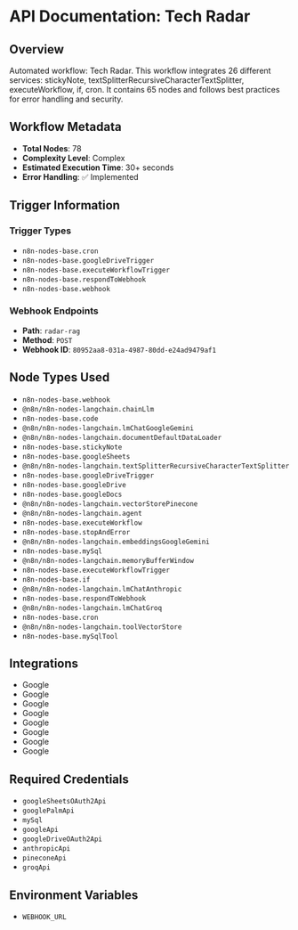 # API Documentation: Tech Radar

## Overview
Automated workflow: Tech Radar. This workflow integrates 26 different services: stickyNote, textSplitterRecursiveCharacterTextSplitter, executeWorkflow, if, cron. It contains 65 nodes and follows best practices for error handling and security.

## Workflow Metadata
- **Total Nodes**: 78
- **Complexity Level**: Complex
- **Estimated Execution Time**: 30+ seconds
- **Error Handling**: ✅ Implemented

## Trigger Information
### Trigger Types
- `n8n-nodes-base.cron`
- `n8n-nodes-base.googleDriveTrigger`
- `n8n-nodes-base.executeWorkflowTrigger`
- `n8n-nodes-base.respondToWebhook`
- `n8n-nodes-base.webhook`

### Webhook Endpoints
- **Path**: `radar-rag`
- **Method**: `POST`
- **Webhook ID**: `80952aa8-031a-4987-80dd-e24ad9479af1`


## Node Types Used
- `n8n-nodes-base.webhook`
- `@n8n/n8n-nodes-langchain.chainLlm`
- `n8n-nodes-base.code`
- `@n8n/n8n-nodes-langchain.lmChatGoogleGemini`
- `@n8n/n8n-nodes-langchain.documentDefaultDataLoader`
- `n8n-nodes-base.stickyNote`
- `n8n-nodes-base.googleSheets`
- `@n8n/n8n-nodes-langchain.textSplitterRecursiveCharacterTextSplitter`
- `n8n-nodes-base.googleDriveTrigger`
- `n8n-nodes-base.googleDrive`
- `n8n-nodes-base.googleDocs`
- `@n8n/n8n-nodes-langchain.vectorStorePinecone`
- `@n8n/n8n-nodes-langchain.agent`
- `n8n-nodes-base.executeWorkflow`
- `n8n-nodes-base.stopAndError`
- `@n8n/n8n-nodes-langchain.embeddingsGoogleGemini`
- `n8n-nodes-base.mySql`
- `@n8n/n8n-nodes-langchain.memoryBufferWindow`
- `n8n-nodes-base.executeWorkflowTrigger`
- `n8n-nodes-base.if`
- `@n8n/n8n-nodes-langchain.lmChatAnthropic`
- `n8n-nodes-base.respondToWebhook`
- `@n8n/n8n-nodes-langchain.lmChatGroq`
- `n8n-nodes-base.cron`
- `@n8n/n8n-nodes-langchain.toolVectorStore`
- `n8n-nodes-base.mySqlTool`

## Integrations
- Google
- Google
- Google
- Google
- Google
- Google
- Google
- Google

## Required Credentials
- `googleSheetsOAuth2Api`
- `googlePalmApi`
- `mySql`
- `googleApi`
- `googleDriveOAuth2Api`
- `anthropicApi`
- `pineconeApi`
- `groqApi`

## Environment Variables
- `WEBHOOK_URL`
